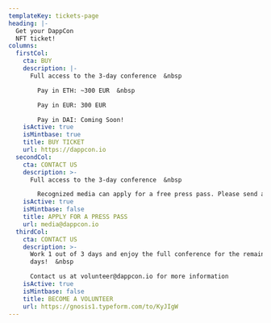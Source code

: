 ```yaml
---
templateKey: tickets-page
heading: |-
  Get your DappCon
  NFT ticket!
columns:
  firstCol:
    cta: BUY
    description: |-
      Full access to the 3-day conference  &nbsp

        Pay in ETH: ~300 EUR  &nbsp

        Pay in EUR: 300 EUR

        Pay in DAI: Coming Soon!
    isActive: true
    isMintbase: true
    title: BUY TICKET
    url: https://dappcon.io
  secondCol:
    cta: CONTACT US
    description: >-
      Full access to the 3-day conference  &nbsp

        Recognized media can apply for a free press pass. Please send an email to media@dappcon.io
    isActive: true
    isMintbase: false
    title: APPLY FOR A PRESS PASS
    url: media@dappcon.io
  thirdCol:
    cta: CONTACT US
    description: >-
      Work 1 out of 3 days and enjoy the full conference for the remaining
      days!  &nbsp

      Contact us at volunteer@dappcon.io for more information
    isActive: true
    isMintbase: false
    title: BECOME A VOLUNTEER
    url: https://gnosis1.typeform.com/to/KyJIgW
---
```

